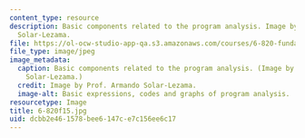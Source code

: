 ```yaml
---
content_type: resource
description: Basic components related to the program analysis. Image by Prof. Armando
  Solar-Lezama.
file: https://ol-ocw-studio-app-qa.s3.amazonaws.com/courses/6-820-fundamentals-of-program-analysis-fall-2015/dcbb2e461578bee6147ce7c156ee6c17_6-820f15.jpg
file_type: image/jpeg
image_metadata:
  caption: Basic components related to the program analysis. (Image by Prof. Armando
    Solar-Lezama.)
  credit: Image by Prof. Armando Solar-Lezama.
  image-alt: Basic expressions, codes and graphs of program analysis.
resourcetype: Image
title: 6-820f15.jpg
uid: dcbb2e46-1578-bee6-147c-e7c156ee6c17
---
```

